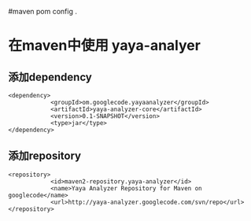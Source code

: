 #maven pom config .
# 在maven中使用 yaya-analyer #

## 添加dependency ##
```
<dependency>
			<groupId>om.googlecode.yayaanalyzer</groupId>
			<artifactId>yaya-analyzer-core</artifactId>
			<version>0.1-SNAPSHOT</version>
			<type>jar</type>
</dependency>
```
## 添加repository ##
```
<repository>
			<id>maven2-repository.yaya-analyzer</id>
			<name>Yaya Analyzer Repository for Maven on googlecode</name>
			<url>http://yaya-analyzer.googlecode.com/svn/repo</url>
</repository>
```